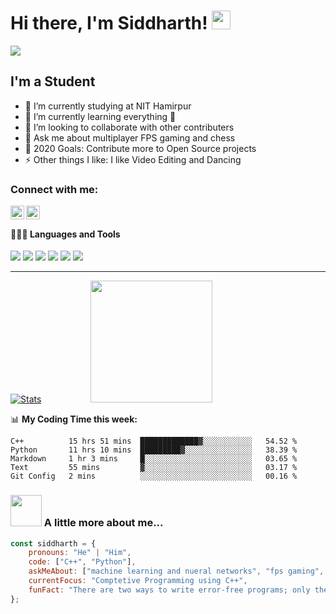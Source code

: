 # Hi there, I'm Siddharth! <img src="https://raw.githubusercontent.com/MartinHeinz/MartinHeinz/master/wave.gif" width="30px">

![](https://camo.githubusercontent.com/992babdffd8c74a1502de375fbdf7e4d54773242/68747470733a2f2f6d656469612e67697068792e636f6d2f6d656469612f53576f536b4e36447854737a71494b4571762f67697068792e676966)

## I'm a Student

- 🔭 I’m currently studying at NIT Hamirpur
- 🌱 I’m currently learning everything 🤣
- 👯 I’m looking to collaborate with other contributers
- 💬 Ask me about multiplayer FPS gaming and chess 
- 🥅 2020 Goals: Contribute more to Open Source projects
- ⚡ Other things I like: I like Video Editing and Dancing

### Connect with me:
[<img align="left" alt="Siddharthm10 | LinkedIn" width="22px" src="https://cdn.jsdelivr.net/npm/simple-icons@v3/icons/linkedin.svg" />](https://www.linkedin.com/in/siddharthmehtaid)
[<img align="left" alt="Siddharth_m10 | Instagram" width="22px" src="https://cdn.jsdelivr.net/npm/simple-icons@v3/icons/instagram.svg" />](https://www.instagram.com/siddharth_m10/)


</br>

#### 👨🏻‍💻 Languages and Tools <br />
![](https://img.shields.io/badge/OS-Linux-informational?style=flat&logo=linux&logoColor=white&color=F34108)
![](https://img.shields.io/badge/Code-Python-informational?style=flat&logo=Python&logoColor=white&color=F34108)
![](https://img.shields.io/badge/Code-C++-informational?style=flat&logo=Cplusplus&logoColor=white&color=F34108)
![](https://img.shields.io/badge/Editor-VsCode-informational?style=flat&logo=window&logoColor=white&color=F34108)
![](https://img.shields.io/badge/Tools-Docker-informational?style=flat&logo=docker&logoColor=white&color=F34108)
![](https://img.shields.io/badge/Framework-TensorFlow-informational?style=flat&logo=tensorflow&logoColor=white&color=F34108)



---

[![Stats](https://github-readme-stats.vercel.app/api?username=Siddharthm10&show_icons=true&theme=radical)](https://github-readme-stats.vercel.app/api?username=Siddharthm10&show_icons=true&theme=radical)&nbsp; &nbsp; &nbsp; &nbsp; &nbsp; &nbsp; &nbsp; &nbsp; &nbsp; &nbsp; 
<img src="https://github.com/sciencepal/sciencepal/blob/master/assets/saved.gif" width="195">

📊 **My Coding Time this week:**
<!--START_SECTION:waka-->
```text
C++          15 hrs 51 mins  █████████████▓░░░░░░░░░░░   54.52 % 
Python       11 hrs 10 mins  █████████▓░░░░░░░░░░░░░░░   38.39 % 
Markdown     1 hr 3 mins     █░░░░░░░░░░░░░░░░░░░░░░░░   03.65 % 
Text         55 mins         ▓░░░░░░░░░░░░░░░░░░░░░░░░   03.17 % 
Git Config   2 mins          ░░░░░░░░░░░░░░░░░░░░░░░░░   00.16 % 
```
<!--END_SECTION:waka-->
 
 
 
 
 ### <img src="https://media.giphy.com/media/VgCDAzcKvsR6OM0uWg/giphy.gif" width="50"> A little more about me...  

```javascript
const siddharth = {
    pronouns: "He" | "Him",
    code: ["C++", "Python"],
    askMeAbout: ["machine learning and nueral networks", "fps gaming", "photography"],
    currentFocus: "Comptetive Programming using C++",
    funFact: "There are two ways to write error-free programs; only the third one works"
};
```

